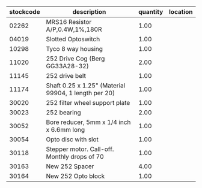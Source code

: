 |stockcode|description|quantity|location|
|---------|-----------|--------|--------|
|02262|MRS16 Resistor A/P,0.4W,1%,180R|1.00||
|04019|Slotted Optoswitch|1.00||
|10298|Tyco 8 way housing|1.00||
|11020|252 Drive Cog (Berg GG33A28-32)|2.00||
|11145|252 drive belt|1.00||
|11174|Shaft 0.25 x 1.25" (Material 99904, 1 length per 20)|1.00||
|30020|252 filter wheel support plate|1.00||
|30023|252 bearing|2.00||
|30052|Bore reducer, 5mm x 1/4 inch x 6.6mm long|1.00||
|30054|Opto disc with slot|1.00||
|30118|Stepper motor.  Call-off.  Monthly drops of 70|1.00||
|30163|New 252 Spacer|4.00||
|30164|New 252 Opto block|1.00||
